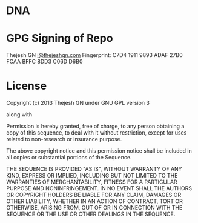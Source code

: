 DNA
===







GPG Signing of Repo
===================
Thejesh GN <i@thejeshgn.com>
Fingerprint: C7D4 1911 9893 ADAF 27B0 FCAA BFFC 8DD3 C06D D6B0

License
=======
Copyright (c) 2013 Thejesh GN  under GNU GPL version 3

along with

Permission is hereby granted, free of charge, to any person obtaining a copy
of this sequence, to deal with it without restriction, except for uses related
to non-research or insurance purpose.

The above copyright notice and this permission notice shall be included in
all copies or substantial portions of the Sequence.

THE SEQUENCE IS PROVIDED "AS IS", WITHOUT WARRANTY OF ANY KIND, EXPRESS OR
IMPLIED, INCLUDING BUT NOT LIMITED TO THE WARRANTIES OF MERCHANTABILITY,
FITNESS FOR A PARTICULAR PURPOSE AND NONINFRINGEMENT. IN NO EVENT SHALL THE
AUTHORS OR COPYRIGHT HOLDERS BE LIABLE FOR ANY CLAIM, DAMAGES OR OTHER
LIABILITY, WHETHER IN AN ACTION OF CONTRACT, TORT OR OTHERWISE, ARISING FROM,
OUT OF OR IN CONNECTION WITH THE SEQUENCE OR THE USE OR OTHER DEALINGS IN
THE SEQUENCE.

